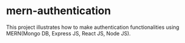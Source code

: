 # mern-authentication
This project illustrates how to make authentication functionalities using MERN(Mongo DB, Express JS, React JS, Node JS). 
